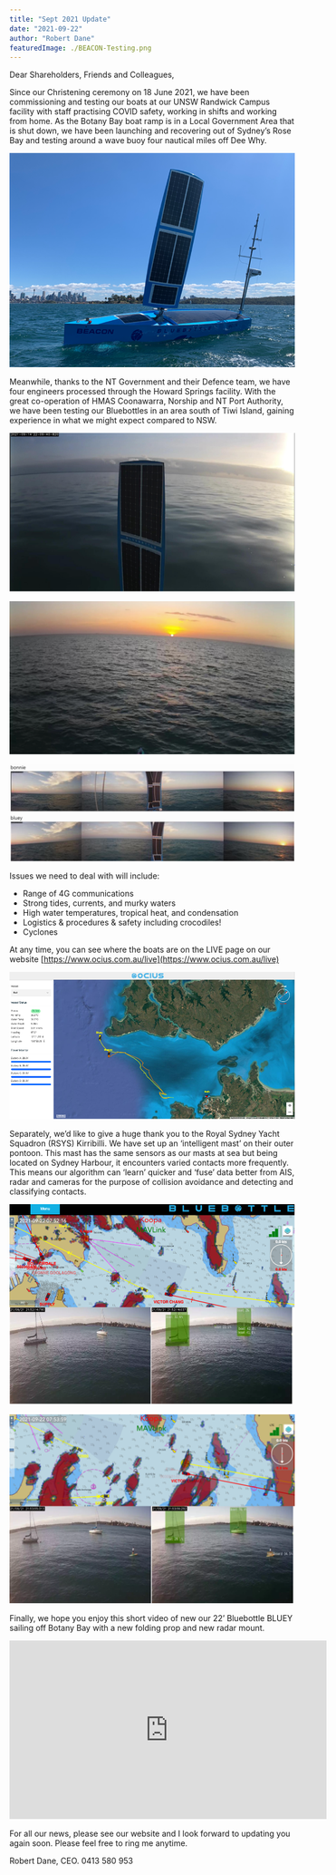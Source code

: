 ```yaml
---
title: "Sept 2021 Update"
date: "2021-09-22"
author: "Robert Dane"
featuredImage: ./BEACON-Testing.png
---
```


Dear Shareholders, Friends and Colleagues,

Since our Christening ceremony on 18 June 2021, we have been commissioning and testing our boats at our UNSW Randwick Campus facility with staff practising COVID safety, working in shifts and working from home. As the Botany Bay boat ramp is in a Local Government Area that is shut down, we have been launching and recovering out of Sydney’s Rose Bay and testing around a wave buoy four nautical miles off Dee Why.

![BEACON Testing Rose Bay Sydney](./BEACON-Testing.png)

Meanwhile, thanks to the NT Government and their Defence team, we have four engineers processed through the Howard Springs facility. With the great co-operation of HMAS Coonawarra, Norship and NT Port Authority, we have been testing our Bluebottles in an area south of Tiwi Island, gaining experience in what we might expect compared to NSW.

![Heading North, sail up to the early sun, glassy conditions off Tiwi Island, mast camera](./Heading-north.png)

![Heading East, sail down, sunrise, mast camera](./Heading-east.png)

![Heading NW, sail up, sunrise in aft starboard camera](./Heading-NW.png)

Issues we need to deal with will include:
- Range of 4G communications
- Strong tides, currents, and murky waters
- High water temperatures, tropical heat, and condensation 
- Logistics & procedures & safety including crocodiles!
- Cyclones

At any time, you can see where the boats are on the LIVE page on our website [https://www.ocius.com.au/live](https://www.ocius.com.au/live)

![Website LIVE page](./website-live.png)

Separately, we’d like to give a huge thank you to the Royal Sydney Yacht Squadron (RSYS) Kirribilli. We have set up an ‘intelligent mast’ on their outer pontoon. This mast has the same sensors as our masts at sea but being located on Sydney Harbour, it encounters varied contacts more frequently. This means our algorithm can ‘learn’ quicker and ‘fuse’ data better from AIS, radar and cameras for the purpose of collision avoidance and detecting and classifying contacts.

![Wed 22 Sept 7.52 am Victor Chang Ferry detected by AIS, radar and camera. Top chart: Mast at RSYS detects Victor Chang ferry on AIS + Radar. Bottom left: normal camera. Bottom right: camera algorithm detects and classifies it as a boat 22.1%](./victor-chang-ferry.png)

![Wed 22 Sept 7.53 am Paddle Boarder detected by camera. Top chart: Mast at RSYS. Bottom left: normal camera. Bottom right: camera algorithm detects and classifies it as a surfboard 34.5%](./victor-chang-ferry-1.png)

Finally, we hope you enjoy this short video of new our 22’ Bluebottle BLUEY sailing off Botany Bay with a new folding prop and new radar mount.

<iframe width="560" height="315" src="https://www.youtube.com/embed/py3V7Vrxk24" title="YouTube video player" frameborder="0" allow="accelerometer; autoplay; clipboard-write; encrypted-media; gyroscope; picture-in-picture" allowfullscreen></iframe>

For all our news, please see our website and I look forward to updating you again soon. Please feel free to ring me anytime.

Robert Dane, CEO. 0413 580 953